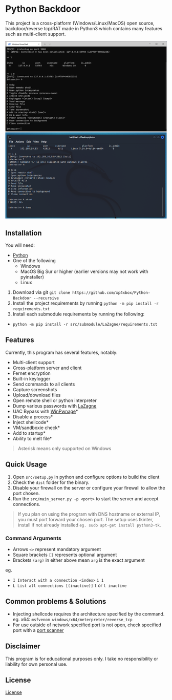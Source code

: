 # Python Backdoor

This project is a cross-platform (Windows/Linux/MacOS) open source, backdoor/reverse tcp/RAT made in Python3 which contains many features such as multi-client support.

![image](.github/resources/demo.png)
![image](.github/resources/demo2.png)

## Installation

You will need:

* [Python](https://www.python.org/downloads) 
* One of the following
  * Windows
  * MacOS Big Sur or higher (earlier versions may not work with pyinstaller)
  * Linux

1. Download via git `git clone https://github.com/xp4xbox/Python-Backdoor --recursive`
2. Install the project requirements by running `python -m pip install -r requirements.txt`
3. Install each submodule requirements by running the following:
- `python -m pip install -r src/submodule/LaZagne/requirements.txt`

## Features

Currently, this program has several features, notably:

* Multi-client support
* Cross-platform server and client
* Fernet encryption
* Built-in keylogger
* Send commands to all clients
* Capture screenshots
* Upload/download files
* Open remote shell or python interpreter
* Dump various passwords with [LaZagne](https://github.com/AlessandroZ/LaZagne)
* UAC Bypass with [WinPwnage](https://github.com/rootm0s/WinPwnage)*
* Disable a process*
* Inject shellcode*
* VM/sandboxie check*
* Add to startup*
* Ability to melt file*

> Asterisk means only supported on Windows 

## Quick Usage

1. Open `src/setup.py` in python and configure options to build the client
2. Check the `dist` folder for the binary.
3. Disable your firewall on the server or configure your firewall to allow the port chosen.
4. Run the `src/main_server.py -p <port>` to start the server and accept connections.

> If you plan on using the program with DNS hostname or external IP, you must port forward your chosen port.
> The setup uses tkinter, install if not already installed `eg. sudo apt-get install python3-tk`.

### Command Arguments
- Arrows `<>` represent mandatory argument
- Square brackets `[]` represents optional argument
- Brackets `(arg)` in either above mean `arg` is the exact argument

eg. 
- `I Interact with a connection <index>` `i 1`
- `L List all connections [(inactive)]` `l` or `l inactive`

## Common problems & Solutions

- Injecting shellcode requires the architecture specified by the command. eg. x64: `msfvenom windows/x64/meterpreter/reverse_tcp`
- For use outside of network specified port is not open, check specified port with a [port scanner](https://www.whatismyip.com/port-scanner/)

## Disclaimer

This program is for educational purposes only. I take no responsibility or liability for own personal use.

## License

[License](https://github.com/xp4xbox/Python-Backdoor/blob/master/license)
